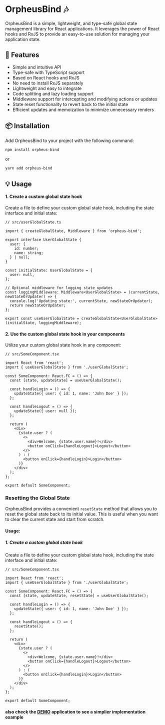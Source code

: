 # OrpheusBind 🎶

OrpheusBind is a simple, lightweight, and type-safe global state management library for React applications. It leverages the power of React hooks and RxJS to provide an easy-to-use solution for managing your application state.

## 🌟 Features

- Simple and intuitive API
- Type-safe with TypeScript support
- Based on React hooks and RxJS
- No need to install RxJS separately
- Lightweight and easy to integrate
- Code splitting and lazy loading support
- Middleware support for intercepting and modifying actions or updates
- State reset functionality to revert back to the initial state
- Efficient updates and memoization to minimize unnecessary renders

## 📦 Installation

Add OrpheusBind to your project with the following command:

```bash
npm install orpheus-bind
```

or

```bash
yarn add orpheus-bind
```

## 💡 Usage

#### 1. Create a custom global state hook

Create a file to define your custom global state hook, including the state interface and initial state:

```tsx
// src/userGlobalState.ts

import { createGlobalState, Middleware } from 'orpheus-bind';

export interface UserGlobalState {
  user: {
    id: number;
    name: string;
  } | null;
}

const initialState: UserGlobalState = {
  user: null,
};

// Optional middleware for logging state updates
const loggingMiddleware: Middleware<UserGlobalState> = (currentState, newStateOrUpdater) => {
  console.log('Updating state:', currentState, newStateOrUpdater);
  return newStateOrUpdater;
};

export const useUserGlobalState = createGlobalState<UserGlobalState>(initialState, loggingMiddleware);
```

#### 2. Use the custom global state hook in your components

Utilize your custom global state hook in any component:

```tsx
// src/SomeComponent.tsx

import React from 'react';
import { useUserGlobalState } from './userGlobalState';

const SomeComponent: React.FC = () => {
  const [state, updateState] = useUserGlobalState();

  const handleLogin = () => {
    updateState({ user: { id: 1, name: 'John Doe' } });
  };

  const handleLogout = () => {
    updateState({ user: null });
  };

  return (
    <div>
      {state.user ? (
        <>
          <div>Welcome, {state.user.name}!</div>
          <button onClick={handleLogout}>Logout</button>
        </>
      ) : (
        <button onClick={handleLogin}>Login</button>
      )}
    </div>
  );
};

export default SomeComponent;
```

### Resetting the Global State

OrpheusBind provides a convenient `resetState` method that allows you to reset the global state back to its initial value. This is useful when you want to clear the current state and start from scratch.

#### Usage:

##### 1. Create a custom global state hook

Create a file to define your custom global state hook, including the state interface and initial state:

```tsx
// src/SomeComponent.tsx

import React from 'react';
import { useUserGlobalState } from './userGlobalState';

const SomeComponent: React.FC = () => {
  const [state, updateState, resetState] = useUserGlobalState();

  const handleLogin = () => {
    updateState({ user: { id: 1, name: 'John Doe' } });
  };

  const handleLogout = () => {
    resetState();
  };

  return (
    <div>
      {state.user ? (
        <>
          <div>Welcome, {state.user.name}!</div>
          <button onClick={handleLogout}>Logout</button>
        </>
      ) : (
        <button onClick={handleLogin}>Login</button>
      )}
    </div>
  );
};

export default SomeComponent;
```

#### also check the [DEMO](src/demo) application to see a simplier implementation example
